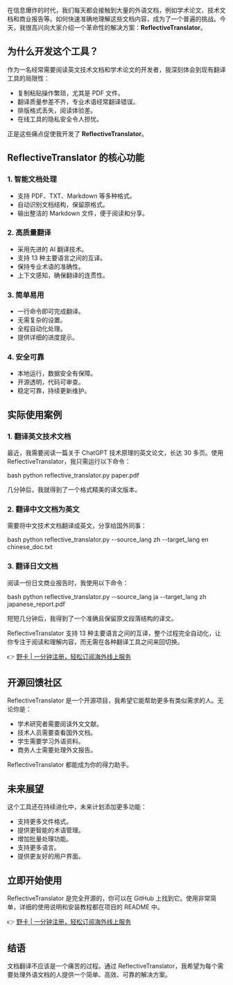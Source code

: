 在信息爆炸的时代，我们每天都会接触到大量的外语文档，例如学术论文、技术文档和商业报告等。如何快速准确地理解这些文档内容，成为了一个普遍的挑战。今天，我很高兴向大家介绍一个革命性的解决方案：**ReflectiveTranslator**。

## 为什么开发这个工具？

作为一名经常需要阅读英文技术文档和学术论文的开发者，我深刻体会到现有翻译工具的局限性：

- 复制粘贴操作繁琐，尤其是 PDF 文件。
- 翻译质量参差不齐，专业术语经常翻译错误。
- 排版格式丢失，阅读体验差。
- 在线工具的隐私安全令人担忧。

正是这些痛点促使我开发了 **ReflectiveTranslator**。

## ReflectiveTranslator 的核心功能

### 1. 智能文档处理

- 支持 PDF、TXT、Markdown 等多种格式。
- 自动识别文档结构，保留原格式。
- 输出整洁的 Markdown 文件，便于阅读和分享。

### 2. 高质量翻译

- 采用先进的 AI 翻译技术。
- 支持 13 种主要语言之间的互译。
- 保持专业术语的准确性。
- 上下文感知，确保翻译的连贯性。

### 3. 简单易用

- 一行命令即可完成翻译。
- 无需复杂的设置。
- 全程自动化处理。
- 提供详细的进度提示。

### 4. 安全可靠

- 本地运行，数据安全有保障。
- 开源透明，代码可审查。
- 稳定可靠，持续更新维护。

## 实际使用案例

### 1. 翻译英文技术文档

最近，我需要阅读一篇关于 ChatGPT 技术原理的英文论文，长达 30 多页。使用 ReflectiveTranslator，我只需运行以下命令：

bash
python reflective_translator.py paper.pdf


几分钟后，我就得到了一个格式精美的译文版本。

### 2. 翻译中文文档为英文

需要将中文技术文档翻译成英文，分享给国外同事：

bash
python reflective_translator.py --source_lang zh --target_lang en chinese_doc.txt


### 3. 翻译日文文档

阅读一份日文商业报告时，我使用以下命令：

bash
python reflective_translator.py --source_lang ja --target_lang zh japanese_report.pdf


短短几分钟后，我得到了一个准确且保留原文段落结构的译文。

ReflectiveTranslator 支持 13 种主要语言之间的互译，整个过程完全自动化，让你专注于阅读和理解内容，而无需在各种翻译工具之间来回切换。

👉 [野卡 | 一分钟注册，轻松订阅海外线上服务](https://bit.ly/bewildcard)

## 开源回馈社区

ReflectiveTranslator 是一个开源项目，我希望它能帮助更多有类似需求的人。无论你是：

- 学术研究者需要阅读外文文献。
- 技术人员需要查看国外文档。
- 学生需要学习外语资料。
- 商务人士需要处理外文报告。

ReflectiveTranslator 都能成为你的得力助手。

## 未来展望

这个工具还在持续进化中，未来计划添加更多功能：

- 支持更多文件格式。
- 提供更智能的术语管理。
- 增加批量处理功能。
- 支持更多语言。
- 提供更友好的用户界面。

## 立即开始使用

ReflectiveTranslator 是完全开源的，你可以在 GitHub 上找到它。使用非常简单，详细的使用说明和安装教程都在项目的 README 中。

👉 [野卡 | 一分钟注册，轻松订阅海外线上服务](https://bit.ly/bewildcard)

## 结语

文档翻译不应该是一个痛苦的过程。通过 ReflectiveTranslator，我希望为每个需要处理外语文档的人提供一个简单、高效、可靠的解决方案。